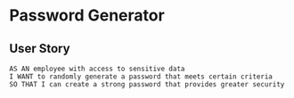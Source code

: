 # Password Generator

## User Story

```
AS AN employee with access to sensitive data
I WANT to randomly generate a password that meets certain criteria
SO THAT I can create a strong password that provides greater security
```
